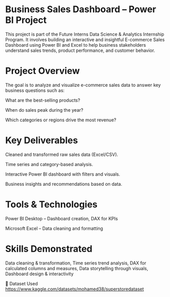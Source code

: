 # Business Sales Dashboard – Power BI Project
This project is part of the Future Interns Data Science & Analytics Internship Program. It involves building an interactive and insightful E-commerce Sales Dashboard using Power BI and Excel to help business stakeholders understand sales trends, product performance, and customer behavior.

# Project Overview
The goal is to analyze and visualize e-commerce sales data to answer key business questions such as:

What are the best-selling products?

When do sales peak during the year?

Which categories or regions drive the most revenue?

# Key Deliverables
Cleaned and transformed raw sales data (Excel/CSV).

Time series and category-based analysis.

Interactive Power BI dashboard with filters and visuals.

Business insights and recommendations based on data.

# Tools & Technologies
Power BI Desktop – Dashboard creation, DAX for KPIs

Microsoft Excel – Data cleaning and formatting

# Skills Demonstrated
Data cleaning & transformation, Time series trend analysis, DAX for calculated columns and measures, Data storytelling through visuals, Dashboard design & interactivity

📁 Dataset Used
https://www.kaggle.com/datasets/mohamed38/superstoredataset 
